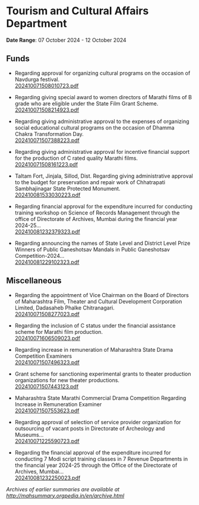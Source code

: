 # Tourism and Cultural Affairs Department

**Date Range**: 07 October 2024 - 12 October 2024


## Funds
- Regarding approval for organizing cultural programs on the occasion of Navdurga festival.\
  [202410071508010723.pdf](https://gr.maharashtra.gov.in/Site/Upload/Government%20Resolutions/English/202410071508010723.pdf)

- Regarding giving special award to women directors of Marathi films of B grade who are eligible under the State Film Grant Scheme.\
  [202410071508214923.pdf](https://gr.maharashtra.gov.in/Site/Upload/Government%20Resolutions/English/202410071508214923.pdf)

- Regarding giving administrative approval to the expenses of organizing social educational cultural programs on the occasion of Dhamma Chakra Transformation Day.\
  [202410071507388223.pdf](https://gr.maharashtra.gov.in/Site/Upload/Government%20Resolutions/English/202410071507388223.pdf)

- Regarding giving administrative approval for incentive financial support for the production of C rated quality Marathi films.\
  [202410071508161223.pdf](https://gr.maharashtra.gov.in/Site/Upload/Government%20Resolutions/English/202410071508161223...pdf)

- Taltam Fort, Jinjala, Sillod, Dist. Regarding giving administrative approval to the budget for preservation and repair work of Chhatrapati Sambhajinagar State Protected Monument.\
  [202410081533030223.pdf](https://gr.maharashtra.gov.in/Site/Upload/Government%20Resolutions/English/202410081533030223.pdf)

- Regarding financial approval for the expenditure incurred for conducting training workshop on Science of Records Management through the office of Directorate of Archives, Mumbai during the financial year 2024-25...\
  [202410081232379323.pdf](https://gr.maharashtra.gov.in/Site/Upload/Government%20Resolutions/English/202410081232379323.pdf)

- Regarding announcing the names of State Level and District Level Prize Winners of Public Ganeshotsav Mandals in Public Ganeshotsav Competition-2024...\
  [202410081229102323.pdf](https://gr.maharashtra.gov.in/Site/Upload/Government%20Resolutions/English/202410081229102323.pdf)

## Miscellaneous
- Regarding the appointment of Vice Chairman on the Board of Directors of Maharashtra Film, Theater and Cultural Development Corporation Limited, Dadasaheb Phalke Chitranagari.\
  [202410071508277023.pdf](https://gr.maharashtra.gov.in/Site/Upload/Government%20Resolutions/English/202410071508277023.pdf)

- Regarding the inclusion of C status under the financial assistance scheme for Marathi film production.\
  [202410071606509023.pdf](https://gr.maharashtra.gov.in/Site/Upload/Government%20Resolutions/English/202410071606509023.pdf)

- Regarding increase in remuneration of Maharashtra State Drama Competition Examiners\
  [202410071507496323.pdf](https://gr.maharashtra.gov.in/Site/Upload/Government%20Resolutions/English/202410071507496323.pdf)

- Grant scheme for sanctioning experimental grants to theater production organizations for new theater productions.\
  [202410071507443123.pdf](https://gr.maharashtra.gov.in/Site/Upload/Government%20Resolutions/English/202410071507443123.pdf)

- Maharashtra State Marathi Commercial Drama Competition Regarding Increase in Remuneration Examiner\
  [202410071507553623.pdf](https://gr.maharashtra.gov.in/Site/Upload/Government%20Resolutions/English/202410071507553623.pdf)

- Regarding approval of selection of service provider organization for outsourcing of vacant posts in Directorate of Archeology and Museums...\
  [202410071225590723.pdf](https://gr.maharashtra.gov.in/Site/Upload/Government%20Resolutions/English/202410071225590723.pdf)

- Regarding the financial approval of the expenditure incurred for conducting 7 Modi script training classes in 7 Revenue Departments in the financial year 2024-25 through the Office of the Directorate of Archives, Mumbai...\
  [202410081232250023.pdf](https://gr.maharashtra.gov.in/Site/Upload/Government%20Resolutions/English/202410081232250023.pdf)


*Archives of earlier summaries are available at http://mahsummary.orgpedia.in/en/archive.html*